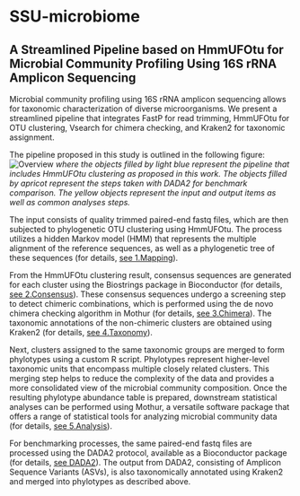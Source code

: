 # SSU-microbiome
## A Streamlined Pipeline based on HmmUFOtu for Microbial Community Profiling Using 16S rRNA Amplicon Sequencing

Microbial community profiling using 16S rRNA amplicon sequencing allows for taxonomic characterization of diverse microorganisms. We present a streamlined pipeline that integrates FastP for read trimming, HmmUFOtu for OTU clustering, Vsearch for chimera checking, and Kraken2 for taxonomic assignment.

The pipeline proposed in this study is outlined in the following figure:
![Overview](https://github.com/sskimb/SSU-microbiome/assets/12622306/a04892a1-f9d1-44b1-aab3-4b64a2af123d)
*where the objects filled by light blue represent the pipeline that includes HmmUFOtu clustering as proposed in this work. The objects filled by apricot represent the steps taken with DADA2 for benchmark comparison. The yellow objects represent the input and output items as well as common analyses steps.*

The input consists of quality trimmed paired-end fastq files, which are then subjected to phylogenetic OTU clustering using HmmUFOtu. The process utilizes a hidden Markov model (HMM) that represents the multiple alignment of the reference sequences, as well as a phylogenetic tree of these sequences (for details, [see 1.Mapping](1.Mapping)).

From the HmmUFOtu clustering result, consensus sequences are generated for each cluster using the Biostrings package in Bioconductor (for details, [see 2.Consensus](2.Consensus)). These consensus sequences undergo a screening step to detect chimeric combinations, which is performed using the de novo chimera checking algorithm in Mothur (for details, [see 3.Chimera](3.Chimera)). The taxonomic annotations of the non-chimeric clusters are obtained using Kraken2 (for details, [see 4.Taxonomy](4.Taxonomy)). 

Next, clusters assigned to the same taxonomic groups are merged to form phylotypes using a custom R script. Phylotypes represent higher-level taxonomic units that encompass multiple closely related clusters. This merging step helps to reduce the complexity of the data and provides a more consolidated view of the microbial community composition. Once the resulting phylotype abundance table is prepared, downstream statistical analyses can be performed using Mothur, a versatile software package that offers  a range of statistical tools for analyzing microbial community data (for details, [see 5.Analysis](5.Analysis)). 

For benchmarking processes, the same paired-end fastq files are processed using the DADA2 protocol, available as a Bioconductor package (for details, [see DADA2](DADA2)). The output from DADA2, consisting of Amplicon Sequence Variants (ASVs), is also taxonomically annotated using Kraken2 and merged into phylotypes as described above.


